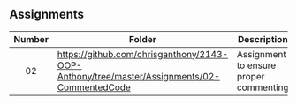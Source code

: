 ## Assignments

| Number | Folder | Description |
| :----: | ------ | ----------- |
|   02     |https://github.com/chrisganthony/2143-OOP-Anthony/tree/master/Assignments/02-CommentedCode    |  Assignment to ensure proper commenting  |
